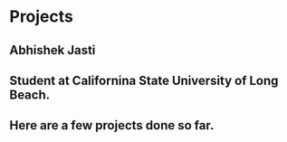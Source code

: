 # Projects
## Abhishek Jasti
## Student at Californina State University of Long Beach.
## Here are a few projects done so far.
